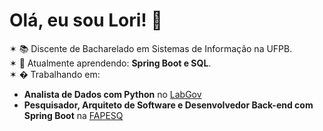 # Olá, eu sou Lori! 👋  
✶ 📚 Discente de Bacharelado em Sistemas de Informação na UFPB.  
✶ 🌱 Atualmente aprendendo: **Spring Boot e SQL**.  
✶ � Trabalhando em:  
   - **Analista de Dados com Python** no [LabGov](https://www.ufpb.br/labgov)  
   - **Pesquisador, Arquiteto de Software e Desenvolvedor Back-end com Spring Boot** na [FAPESQ](https://fapesq.rpp.br/)
